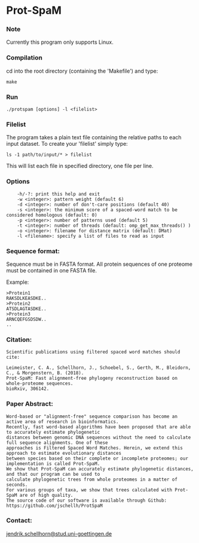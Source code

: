 # Prot-SpaM

### Note
Currently this program only supports Linux.

### Compilation
cd into the root directory (containing the 'Makefile') and type:

```	make ```

### Run

```	./protspam [options] -l <filelist> ```

### Filelist

The program takes a plain text file containing the relative paths to each input
dataset. To create your 'filelist' simply type:

``` ls -1 path/to/input/* > filelist ```

This will list each file in specified directory, one file per line.

### Options
```
	-h/-?: print this help and exit
	-w <integer>: pattern weight (default 6)
	-d <integer>: number of don't-care positions (default 40)
	-s <integer>: the minimum score of a spaced-word match to be considered homologous (default: 0)
	-p <integer>: number of patterns used (default 5)
	-t <integer>: number of threads (default: omp_get_max_threads() )
	-o <integer>: filename for distance matrix (default: DMat)
	-l <filename>: specify a list of files to read as input
```

### Sequence format:

Sequence must be in FASTA format. All protein sequences of one proteome must be contained in one FASTA file.

Example:
```
>Protein1
RAKSDLKEASDKE..
>Protein2
ATSDLAGTASDKE..
>Protein3
ARNCQEFGSDSDW..
..
```

### Citation:
```
Scientific publications using filtered spaced word matches should cite:

Leimeister, C. A., Schellhorn, J., Schoebel, S., Gerth, M., Bleidorn, C., & Morgenstern, B. (2018).
Prot-SpaM: Fast alignment-free phylogeny reconstruction based on whole-proteome sequences.
bioRxiv, 306142.
```

### Paper Abstract:
```
Word-based or "alignment-free" sequence comparison has become an active area of research in bioinformatics.
Recently, fast word-based algorithms have been proposed that are able to accurately estimate phylogenetic
distances between genomic DNA sequences without the need to calculate full sequence alignments. One of these
approaches is Filtered Spaced Word Matches. Herein, we extend this approach to estimate evolutionary distances
between species based on their complete or incomplete proteomes; our implementation is called Prot-SpaM.
We show that Prot-SpaM can accurately estimate phylogenetic distances, and that our program can be used to
calculate phylogenetic trees from whole proteomes in a matter of seconds.
For various groups of taxa, we show that trees calculated with Prot-SpaM are of high quality.
The source code of our software is available through Github: https://github.com/jschellh/ProtSpaM
```


### Contact:
jendrik.schellhorn@stud.uni-goettingen.de
